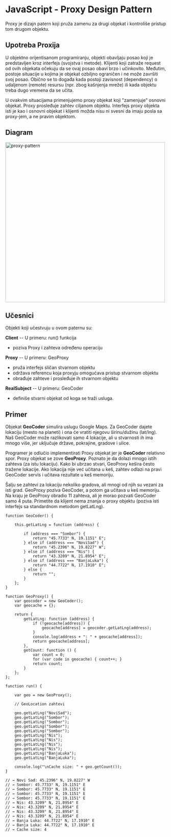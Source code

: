 # JavaScript - Proxy Design Pattern

Proxy je dizajn patern koji pruža zamenu za drugi objekat i kontroliše pristup tom drugom objektu.

## Upotreba Proxija

U objektno orijentisanom programiranju, objekti obavljaju posao koji je predstavljen kroz interfejs (svojstva i metode). Klijenti koji zatraže request od ovih objekata očekuju da se ovaj posao obavi brzo i učinkovito. Međutim, postoje situacije u kojima je objekat ozbiljno ograničen i ne može završiti svoj posao. Obično se to događa kada postoji zavisnost (dependency) o udaljenom (remote) resursu (npr. zbog kašnjenja mreže) ili kada objektu treba dugo vremena da se učita.

U ovakvim situacijama primenjujemo proxy objekat koji "zamenjuje" osnovni objekat. Proxy prosleđuje zahtev ciljanom objektu. Interfejs proxy objekta isti je kao i osnovni objekat i klijenti možda nisu ni svesni da imaju posla sa proxy-jem, a ne pravim objektom.

## Diagram

<img width="500" alt="proxy-pattern" src="https://user-images.githubusercontent.com/21141150/207812719-ceafff39-94ce-4637-9afa-5ed667eca82f.png">

## Učesnici

Objekti koji učestvuju u ovom paternu su:

**Client** -- U primeru: run() funkcija
- poziva Proxy i zahteva određenu operaciju


**Proxy** -- U primeru: GeoProxy
- pruža interfejs sličan stvarnom objektu
- održava referencu koja proxyju omogućava pristup stvarnom objektu
- obrađuje zahteve i prosleđuje ih stvarnom objektu

**RealSubject** -- U primeru: GeoCoder
- definiše stvarni objekat od koga se traži usluga.


## Primer

Objekat **GeoCoder** simulira uslugu Google Maps. Za GeoCoder dajete lokaciju (mesto na planeti) i ona će vratiti njegovu širinu/dužinu (lat/lng). Naš GeoCoder može razlikovati samo 4 lokacije, ali u stvarnosti ih ima mnogo više, jer uključuje države, pokrajine, gradove i ulice.

Programer je odlučio implementirati Proxy objekat jer je **GeoCoder** relativno spor. Proxy objekat se zove **GeoProxy**. Poznato je da dolazi mnogo istih zahteva (za istu lokaciju). Kako bi ubrzao stvari, GeoProxy kešira često tražene lokacije. Ako lokacija nije već učitana u keš, zahtev odlazi na pravi GeoCoder servis i učitava rezultate u keš memoriju.

Šalju se zahtevi za lokaciju nekoliko gradova, ali mnogi od njih su vezani za isti grad. GeoProxy poziva GeoCoder, a potom ga učitava u keš memoriju. Na kraju je GeoProxy obradio 11 zahteva, ali je morao pozvati GeoCoder samo 4 puta. Primetite da klijent nema znanja o proxy objektu (poziva isti interfejs sa standardnom metodom getLatLng).

```
function GeoCoder() {

    this.getLatLng = function (address) {

        if (address === "Sombor") {
            return "45.7733° N, 19.1151° E";
        } else if (address === "NoviSad") {
            return "45.2396° N, 19.8227° W";
        } else if (address === "Nis") {
            return "43.3209° N, 21.8954° E";
        } else if (address === "BanjaLuka") {
            return "44.7722° N, 17.1910° E";
        } else {
            return "";
        }
    };
}

function GeoProxy() {
    var geocoder = new GeoCoder();
    var geocache = {};

    return {
        getLatLng: function (address) {
            if (!geocache[address]) {
                geocache[address] = geocoder.getLatLng(address);
            }
            console.log(address + ": " + geocache[address]);
            return geocache[address];
        },
        getCount: function () {
            var count = 0;
            for (var code in geocache) { count++; }
            return count;
        }
    };
};

function run() {

    var geo = new GeoProxy();

    // GeoLocation zahtevi

    geo.getLatLng("NoviSad");
    geo.getLatLng("Sombor");
    geo.getLatLng("Sombor");
    geo.getLatLng("Sombor");
    geo.getLatLng("Sombor");
    geo.getLatLng("Nis");
    geo.getLatLng("Nis");
    geo.getLatLng("Nis");
    geo.getLatLng("Nis");
    geo.getLatLng("BanjaLuka");
    geo.getLatLng("BanjaLuka");

    console.log("\nCache size: " + geo.getCount());
}

// → Novi Sad: 45.2396° N, 19.8227° W
// → Sombor: 45.7733° N, 19.1151° E
// → Sombor: 45.7733° N, 19.1151° E
// → Sombor: 45.7733° N, 19.1151° E
// → Sombor: 45.7733° N, 19.1151° E
// → Nis: 43.3209° N, 21.8954° E
// → Nis: 43.3209° N, 21.8954° E
// → Nis: 43.3209° N, 21.8954° E
// → Nis: 43.3209° N, 21.8954° E
// → Banja Luka: 44.7722° N, 17.1910° E
// → Banja Luka: 44.7722° N, 17.1910° E
// → Cache size: 4
```
